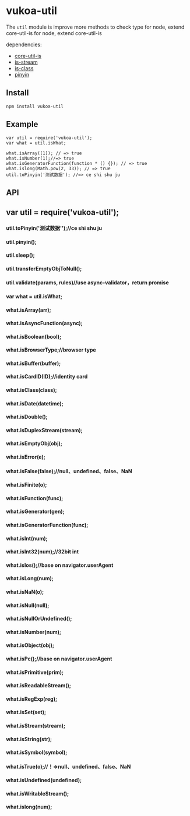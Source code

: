 # vukoa-util
The `util` module is improve more methods to check type for node, extend core-util-is for node, extend core-util-is

dependencies:

- [core-util-is](https://github.com/isaacs/core-util-is)
- [is-stream](https://github.com/rvagg/isstream)
- [is-class](https://github.com/miguelmota/is-class)
- [pinyin](https://github.com/hotoo/pinyin)

## Install

```
npm install vukoa-util
```
## Example

```
var util = require('vukoa-util');
var what = util.isWhat;

what.isArray([1]); // => true
what.isNumber(1);//=> true
what.isGeneratorFunction(function * () {}); // => true
what.islong(Math.pow(2, 33)); // => true
util.toPinyin('测试数据'); //=> ce shi shu ju
```

## API

## var util = require('vukoa-util');

#### util.toPinyin('测试数据'');//ce shi shu ju
#### util.pinyin();
#### util.sleep();
#### util.transferEmptyObjToNull();
#### util.validate(params, rules)//use async-validator，return promise

#### var what = util.isWhat;
#### what.isArray(arr);
#### what.isAsyncFunction(async);
#### what.isBoolean(bool);
#### what.isBrowserType;//browser type 
#### what.isBuffer(buffer);
#### what.isCardID(ID);//identity card
#### what.isClass(class);
#### what.isDate(datetime);
#### what.isDouble();
#### what.isDuplexStream(stream);
#### what.isEmptyObj(obj);
#### what.isError(e);
#### what.isFalse(false);//null、undefined、false、NaN
#### what.isFinite(o);
#### what.isFunction(func);
#### what.isGenerator(gen);
#### what.isGeneratorFunction(func);
#### what.isInt(num);
#### what.isInt32(num);//32bit int
#### what.isIos();//base on navigator.userAgent
#### what.isLong(num);
#### what.isNaN(o);
#### what.isNull(null);
#### what.isNullOrUndefined();
#### what.isNumber(num);
#### what.isObject(obj);
#### what.isPc();//base on navigator.userAgent
#### what.isPrimitive(prim);
#### what.isReadableStream();
#### what.isRegExp(reg);
#### what.isSet(set);
#### what.isStream(stream);
#### what.isString(str);
#### what.isSymbol(symbol);
#### what.isTrue(o);//！=>null、undefined、false、NaN
#### what.isUndefined(undefined);
#### what.isWritableStream();
#### what.islong(num);


